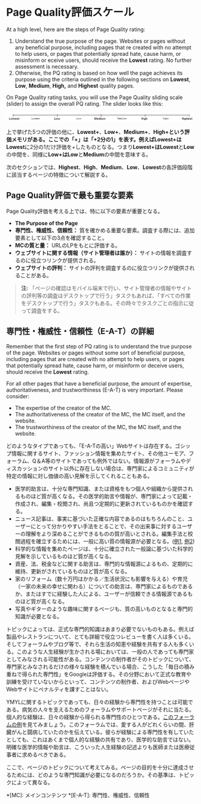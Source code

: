 # Page Quality評価スケール

At a high level, here are the steps of Page Quality rating:

1. Understand the true purpose of the page. Websites or pages without any beneficial purpose, including pages that re created with no attempt to help users, or pages that potentially spread hate, cause harm, or misinform or eceive users, should receive the **Lowest** rating. No further assessment is necessary.
2. Otherwise, the PQ rating is based on how well the page achieves its purpose using the criteria outlined in the following sections on **Lowest**, **Low**, **Medium**, **High,** and **Highest** quality pages.

On Page Quality rating tasks, you will use the Page Quality sliding scale (slider) to assign the overall PQ rating. The slider looks like this:

![Page Quality評価スケールの画像](../images/page-quality-rating-scale.jpg)

上で挙げた5つの評価の他に、**Lowest+**、**Low+**、**Medium+**、**High+**という評価メモリがある。ここでの「+」は「+2分の1」を表す。例えば**Lowest+**は**Lowest**に2分の1だけ評価を+したものとなる。つまり**Lowest+**は**Lowest**と**Low**の中間を、同様に**Low+**は**Low**と**Medium**の中間を意味する。

次のセクションでは、**Highest**、**High**、**Medium**、**Low**、**Lowest**の各評価段階に該当するページの特徴について解説する。

## Page Quality評価で最も重要な要素

Page Quality評価を考える上では、特に以下の要素が重要となる。

- **The Purpose of the Page**
- **専門性、権威性、信頼性：** 質を確かめる重要な要素。調査する際には、追加要素として以下の3点を確認すること。
- **MCの質と量：** URLのLPをもとに評価する。
- **ウェブサイトに関する情報（サイト管理者は誰か）：** サイトの情報を調査するのに役立つリンクが提供される。
- **ウェブサイトの評判：** サイトの評判を調査するのに役立つリンクが提供されることがある。

> **注:** 「ページの確認はモバイル端末で行い、サイト管理者の情報やサイトの評判等の調査はデスクトップで行う」タスクもあれば、「すべての作業をデスクトップで行う」タスクもある。その時々でタスクごとの指示に従って調査をする。

## 専門性・権威性・信頼性（E-A-T）の詳細

Remember that the first step of PQ rating is to understand the true purpose of the page. Websites or pages without some sort of beneficial purpose, including pages that are created with no attempt to help users, or pages that potentially spread hate, cause harm, or misinform or deceive users, should receive the **Lowest** rating.

For all other pages that have a beneficial purpose, the amount of expertise, authoritativeness, and trustworthiness (E-A-T) is very important. Please consider:

- The expertise of the creator of the MC.
- The authoritativeness of the creator of the MC, the MC itself, and the website.
- The trustworthiness of the creator of the MC, the MC itself, and the website.

どのようなタイプであっても、「E-A-Tの高い」Webサイトは存在する。ゴシップ情報に関するサイト、ファッション情報を集めたサイト、その他ユーモア、フォーラム、Q＆A等のサイトであっても例外ではない。情報源がフォーラムやディスカッションのサイト以外に存在しない場合は、専門家によるコミュニティが特定の情報に対し価値の高い見解を示してくれることもある。

- 医学的助言は、十分な専門知識、または資格をもつ個人や組織から提供されるものほど質が高くなる。その医学的助言や情報が、専門家によって記載・作成され、編集・校閲され、尚且つ定期的に更新されているものかを確認する。
- ニュース記事は、事実に基づいた正確な内容であるのはもちろんのこと、ユーザーにとって分かりやすい手法をとることで、その出来事に対するユーザーの理解をより深めることができるものの質が高いとされる。編集手法と校閲過程を確立するためには、一般に高い質の情報源が必要となる。([例1](https://static.googleusercontent.com/media/www.google.com/en//insidesearch/howsearchworks/assets/GG/news-editorial-policy1.jpg), [例2](https://static.googleusercontent.com/media/www.google.com/en//insidesearch/howsearchworks/assets/GG/news-editorial-policy2.jpg))
- 科学的な情報を集めたページは、十分に確立された一般論に基づいた科学的見解を示しているものほど質が高くなる。
- 資産、法、税金などに関する助言は、専門的な情報源によるもの、定期的に維持、更新がされているものほど質が高くなる。
- 家のリフォーム（数十万円はかかる／生活状況にも影響を与える）や育児（一家の未来の幸せに関わる）についての助言は、専門家によるものであるか、またはすでに経験した人による、ユーザーが信頼できる情報源であるものほど質が高くなる。
- 写真やギターのような趣味に関するページも、質の高いものとなると専門的知識が必要となる。

トピックによっては、正式な専門的知識はあまり必要でないものもある。例えば製品やレストランについて、とても詳細で役立つレビューを書く人は多くいる。そしてフォーラムやブログ等で、それら生活の知恵や経験を共有する人も多くいる。このような人生経験が生かされる場においては、一般の人であっても専門家としてみなされる可能性がある。コンテンツの制作者がそのトピックについて、専門家とみなされるだけの様々な経験を積んでいる場合、こうした「毎日の積み重ねで得られた専門性」をGoogleは評価する。その分野において正式な教育や訓練を受けていないからといって、コンテンツの制作者、およびWebページやWebサイトにペナルティを課すことはない。

YMYLに関するトピックであっても、日々の経験から専門性を持つことは可能である。病気の人々を支えるためのフォーラムやサポートページがそれに当たる。個人的な経験は、日々の経験から得られる専門性のひとつである。[このフォーラムの例](https://static.googleusercontent.com/media/www.google.com/en//insidesearch/howsearchworks/assets/GG/CancerCompass.jpg)を見てみましょう。このフォーラムでは、愛する人がどれくらいの間、肝臓がんと闘病していたのかを伝えている。彼らが経験による専門性を有していたとしても、これはあくまで個人的な経験の共有であり、医学的な助言ではない。明確な医学的情報や助言は、こういった人生経験の記述よりも医師または医療従事者に求めるべきである。

ここで、ページのトピックについて考えてみる。ページの目的を十分に達成させるためには、どのような専門知識が必要になるのだろうか。その基準は、トピックによって異なる。

*[MC]: メインコンテンツ
*[E-A-T]: 専門性、権威性、信頼性
